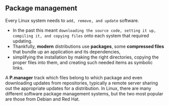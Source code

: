 ## Package management
Every Linux system needs to ```add, remove, and update``` software. 
- In the past this meant ```downloading the source code, setting it up, compiling it, and copying files``` onto each system that required updating.
- Thankfully, **modern** distributions use **packages**, some **compressed files** that bundle up an application and its dependencies,
- simplifying the installation by making the right directories, copying the proper files into them, and creating such needed items as symbolic links.

A **P.manager** track which files belong to which package and even downloading updates from repositories, typically a remote server sharing out the appropriate updates for a distribution.
In Linux, there are many different software package management systems, but the two most popular are those from Debian and Red Hat.
